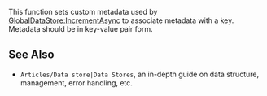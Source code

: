 This function sets custom metadata used by [GlobalDataStore:IncrementAsync](https://developer.roblox.com/en-us/api-reference/function/GlobalDataStore/IncrementAsync) to associate metadata with a key. Metadata should be in key-value pair form.

See Also
--------

*   `Articles/Data store|Data Stores`, an in-depth guide on data structure, management, error handling, etc.